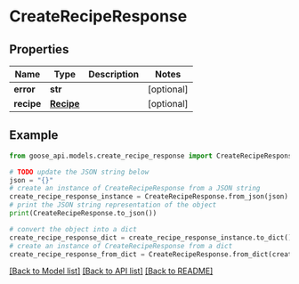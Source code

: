 # CreateRecipeResponse


## Properties

Name | Type | Description | Notes
------------ | ------------- | ------------- | -------------
**error** | **str** |  | [optional] 
**recipe** | [**Recipe**](Recipe.md) |  | [optional] 

## Example

```python
from goose_api.models.create_recipe_response import CreateRecipeResponse

# TODO update the JSON string below
json = "{}"
# create an instance of CreateRecipeResponse from a JSON string
create_recipe_response_instance = CreateRecipeResponse.from_json(json)
# print the JSON string representation of the object
print(CreateRecipeResponse.to_json())

# convert the object into a dict
create_recipe_response_dict = create_recipe_response_instance.to_dict()
# create an instance of CreateRecipeResponse from a dict
create_recipe_response_from_dict = CreateRecipeResponse.from_dict(create_recipe_response_dict)
```
[[Back to Model list]](../README.md#documentation-for-models) [[Back to API list]](../README.md#documentation-for-api-endpoints) [[Back to README]](../README.md)


